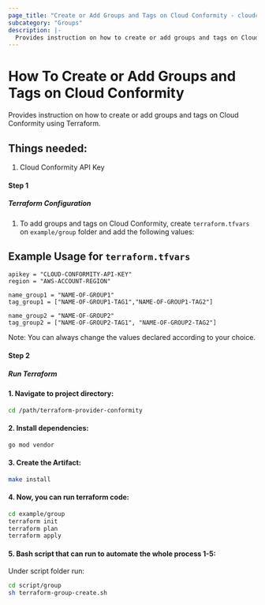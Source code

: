 ```yaml
---
page_title: "Create or Add Groups and Tags on Cloud Conformity - cloudconformity_terraform"
subcategory: "Groups"
description: |-
  Provides instruction on how to create or add groups and tags on Cloud Conformity using Terraform.
---
```


# How To Create or Add Groups and Tags on Cloud Conformity
Provides instruction on how to create or add groups and tags on Cloud Conformity using Terraform.

## Things needed:
1. Cloud Conformity API Key

#### Step 1

##### Terraform Configuration

1. To add groups and tags on Cloud Conformity, create `terraform.tfvars` on `example/group` folder and add the following values:
   
## Example Usage for `terraform.tfvars`
```hcl
apikey = "CLOUD-CONFORMITY-API-KEY"
region = "AWS-ACCOUNT-REGION"

name_group1 = "NAME-OF-GROUP1"
tag_group1 = ["NAME-OF-GROUP1-TAG1","NAME-OF-GROUP1-TAG2"]

name_group2 = "NAME-OF-GROUP2"
tag_group2 = ["NAME-OF-GROUP2-TAG1", "NAME-OF-GROUP2-TAG2"]
```
Note: You can always change the values declared according to your choice.

#### Step 2

##### Run Terraform

#### 1. Navigate to project directory:
```sh
cd /path/terraform-provider-conformity
```
#### 2. Install dependencies:
```sh
go mod vendor
```
#### 3. Create the Artifact:
```sh
make install
```
#### 4. Now, you can run terraform code:
```sh
cd example/group
terraform init
terraform plan
terraform apply
```
#### 5. Bash script that can run to automate the whole process 1-5:

Under script folder run:
```sh
cd script/group
sh terraform-group-create.sh
```